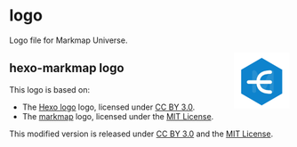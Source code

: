 # logo
Logo file for Markmap Universe.

<img src="https://raw.githubusercontent.com/markmap-universe/logo/master/hexo-markmap-logo.png" alt="Hexo logo" width="100" height="100" align="right" />

## hexo-markmap logo

This logo is based on:  
- The [Hexo logo](https://github.com/hexojs/logo/) logo, licensed under [CC BY 3.0](https://creativecommons.org/licenses/by/3.0/).  
- The [markmap](https://github.com/markmap/markmap-vscode/blob/master/assets/favicon.png) logo, licensed under the [MIT License](https://github.com/markmap/markmap-vscode/blob/master/LICENSE).

This modified version is released under [CC BY 3.0](https://creativecommons.org/licenses/by/3.0/) and the [MIT License](https://opensource.org/licenses/MIT).
